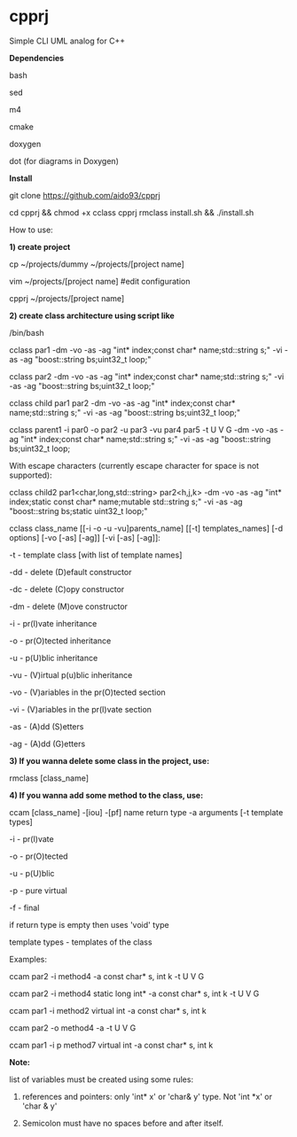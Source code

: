 # cpprj
Simple CLI UML analog for C++

**Dependencies**

bash

sed

m4

cmake

doxygen

dot (for diagrams in Doxygen)

**Install**

git clone https://github.com/aido93/cpprj

cd cpprj && chmod +x cclass cpprj rmclass install.sh && ./install.sh

How to use:

**1) create project**

  cp ~/projects/dummy ~/projects/[project name]
  
  vim ~/projects/[project name] #edit configuration
  
  cpprj ~/projects/[project name]
  
**2) create class architecture using script like**


/bin/bash

cclass par1 -dm -vo -as -ag "int* index;const char* name;std::string s;" -vi -as -ag "boost::string bs;uint32_t loop;"

cclass par2 -dm -vo -as -ag "int* index;const char* name;std::string s;" -vi -as -ag "boost::string bs;uint32_t loop;"

cclass child par1 par2 -dm -vo -as -ag "int* index;const char* name;std::string s;" -vi -as -ag "boost::string bs;uint32_t
loop;"

cclass parent1 -i par0 -o par2 -u par3 -vu par4 par5 -t U V G -dm -vo -as -ag "int* index;const char* name;std::string s;" -vi -as -ag "boost::string bs;uint32_t loop;

With escape characters (currently escape character for space is not supported):

cclass child2 par1\<char,long,std::string\> par2\<h,j,k\> -dm -vo -as -ag "int* index;static const char* name;mutable std::string s;" -vi -as -ag "boost::string bs;static uint32_t loop;"

cclass class_name [[-i -o -u -vu]parents_name] [[-t] templates_names] [-d options] [-vo [-as] [-ag]] [-vi [-as] [-ag]]:

-t  - template class [with list of template names]

-dd - delete (D)efault constructor

-dc - delete (C)opy constructor

-dm - delete (M)ove constructor


-i - pr(I)vate inheritance

-o - pr(O)tected inheritance

-u - p(U)blic inheritance

-vu - (V)irtual p(u)blic inheritance



-vo - (V)ariables in the pr(O)tected section

-vi - (V)ariables in the pr(I)vate section

-as - (A)dd (S)etters

-ag - (A)dd (G)etters

**3) If you wanna delete some class in the project, use:**

rmclass [class_name]

**4) If you wanna add some method to the class, use:**

ccam [class_name] -[iou] -[pf] name return type -a arguments [-t template types]

-i - pr(I)vate

-o - pr(O)tected

-u - p(U)blic

-p - pure virtual

-f - final

if return type is empty then uses 'void' type

template types - templates of the class

Examples:

ccam par2 -i method4 -a const char* s, int k -t U V G

ccam par2 -i method4 static long int* -a const char* s, int k -t U V G

ccam par1 -i method2 virtual int -a const char* s, int k

ccam par2 -o method4 -a -t U V G

ccam par1 -i p method7 virtual int -a const char* s, int k

**Note:** 

list of variables must be created using some rules:

1) references and pointers: only 'int* x' or 'char& y' type. Not 'int *x' or 'char & y'

2) Semicolon must have no spaces before and after itself.
